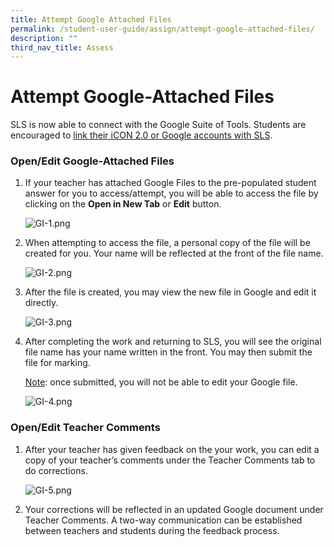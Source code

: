 ```yaml
---
title: Attempt Google Attached Files
permalink: /student-user-guide/assign/attempt-google-attached-files/
description: ""
third_nav_title: Assess
---
```

<h1 id="attempt-google-attached-files">Attempt Google-Attached Files</h1>

<p>SLS is now able to connect with the Google Suite of Tools. Students are encouraged to <a href="https://www.notion.so/Manage-Linked-Account-3ba03c957a774c26bee2af7113a05c1a">link their iCON 2.0 or Google accounts with SLS</a>.</p>
<h3 id="open-edit-google-attached-files">Open/Edit Google-Attached Files</h3>
<ol>
<li><p>If your teacher has attached Google Files to the pre-populated student answer for you to access/attempt, you will be able to access the file by clicking on the <strong>Open in New Tab</strong> or <strong>Edit</strong> button. </p>
<p> <img alt="GI-1.png" src="https://s3-us-west-2.amazonaws.com/secure.notion-static.com/6817c118-3037-4f9b-996b-c6bf63c30dd3/GI-1.png"></p>
</li>
<li><p>When attempting to access the file, a personal copy of the file will be created for you. Your name will be reflected at the front of the file name. </p>
<p> <img alt="GI-2.png" src="https://s3-us-west-2.amazonaws.com/secure.notion-static.com/7d1a5599-a8d3-4258-8583-dbbef57747e0/GI-2.png"></p>
</li>
<li><p>After the file is created, you may view the new file in Google and edit it directly. </p>
<p> <img alt="GI-3.png" src="https://s3-us-west-2.amazonaws.com/secure.notion-static.com/2f2c87ce-d260-4e9e-ac1c-c4a98855b52b/GI-3.png"></p>
</li>
<li><p>After completing the work and returning to SLS, you will see the original file name has your name written in the front. You may then submit the file for marking. </p>
	<p> <u>Note</u>: once submitted, you will not be able to edit your Google file. </p>
<p> <img alt="GI-4.png" src="https://s3-us-west-2.amazonaws.com/secure.notion-static.com/289a8032-84d7-456f-9e15-72cbfd290d46/GI-4.png"></p>
</li>
</ol>
<h3 id="open-edit-teacher-comments-">Open/Edit Teacher Comments</h3>
<ol>
<li>After your teacher has given feedback on the your work, you can edit a copy of your teacher’s comments under the Teacher Comments tab to do corrections. </li>
<p><img alt="GI-5.png" src="https://s3-us-west-2.amazonaws.com/secure.notion-static.com/bb52d8ea-8b01-488f-a929-0a7d59bd3d72/GI-5.png"></p>
<li>Your corrections will be reflected in an updated Google document under Teacher Comments. A two-way communication can be established between teachers and students during the feedback process.</li>
</ol>